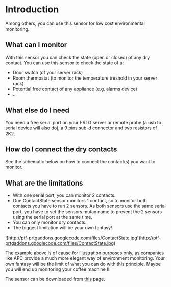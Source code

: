 # Introduction #

Among others, you can use this sensor for low cost environmental monitoring.

## What can I monitor ##
With this sensor you can check the state (open or closed) of any dry contact.
You can use this sensor to check the state of a:
  * Door switch (of your server rack)
  * Room thermostat (to monitor the temperature treshold in your server rack)
  * Potential free contact of any appliance (e.g. alarms device)
  * ...

## What else do I need ##
You need a free serial port on your PRTG server or remote probe (a usb to serial device will also do), a 9 pins sub-d connector and two resistors of 2K2.

## How do I connect the dry contacts ##
See the schematic below on how to connect the contact(s) you want to monitor.

## What are the limitations ##
  * With one serial port, you can monitor 2 contacts.
  * One ContactState sensor monitors 1 contact, so to monitor both contacts you have to run 2 sensors. As both sensors use the same serial port, you have to set the sensors mutax name to prevent the 2 sensors using the serial port at the same time.
  * You can only monitor dry contacts.
  * The biggest limitation will be your own fantasy!

![http://ptf-prtgaddons.googlecode.com/files/ContactState.jpg](http://ptf-prtgaddons.googlecode.com/files/ContactState.jpg)

The example above is of cause for illustration purposes only, as companies like APC provide a much more elegant way of environment monitoring. Your own fantasy will be the limit of what you can do with this principle. Maybe you will end up monitoring your coffee machine !!

The sensor can be downloaded from [this](http://code.google.com/p/prtg-addons/wiki\PTF_Custom_Sensors) page.